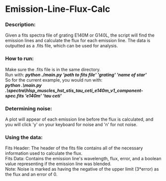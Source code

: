 # Emission-Line-Flux-Calc 

### Description:
Given a fits spectra file of grating E140M or G140L, the script will find the emission lines and calculate the flux for each emission line. The data is outputted as a .fits file, which can be used for analysis. 

### How to run:
Make sure the .fits file is in the same directory. <br />
Run with: **_python ./main.py 'path to fits file' 'grating' 'name of star'_** <br />
So for the current example, you would run with: <br />
**_python .\main.py .\spectra\hlsp_muscles_hst_stis_tau_ceti_e140m_v1_component-spec.fits 'e140m' 'tau ceti'_** <br />

### Determining noise:
A plot will appear of each emission line before the flux is calculated, and you will click 'y' on your keyboard for noise and 'n' for not noise.

### Using the data:
Fits Header: The header of the fits file contains all of the necessary information used to calculate the flux. <br />
Fits Data: Contains the emission line's wavelength, flux, error, and a boolean value representing if the emission line was blended. <br />
Note: Noise is marked as having the negative of the upper limit (3*error) as the flux and an error of 0. <br />

